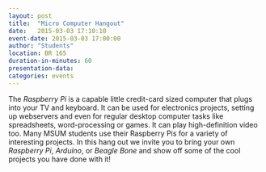 ```yaml
---
layout: post
title:  "Micro Computer Hangout"
date:   2015-03-03 17:10:10
event-date: 2015-03-03 17:00:00
author: "Students"
location: BR 165
duration-in-minutes: 60
presentation-data: 
categories: events
---
```


The _Raspberry Pi_ is a capable little credit-card
sized computer that plugs into your TV and
keyboard. It can be used for electronics projects,
setting up webservers and even for regular desktop
computer tasks like spreadsheets, word-processing
or games. It can play high-definition video too.
Many MSUM students use their Raspberry Pis for a 
variety of interesting projects. In this hang out we 
invite you to bring your own _Raspberry Pi_, _Arduino_, or
_Beagle Bone_ and show off some of the cool projects you 
have done with it!